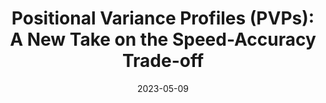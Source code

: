 ---
title: 'Positional Variance Profiles (PVPs): A New Take on the Speed-Accuracy Trade-off'
authors: 'Julien Gori, Quentin Bellut'
venue: "CHI '23"
doi: 'https://doi.org/10.1145/3544548.3581071'
reason: "An alternative to Fitt's law to characterize input performance"
picked_by: 'Biswaksen Patnaik'
date: 2023-05-09
---